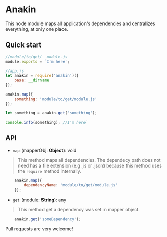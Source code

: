 # Anakin
This node module maps all application's dependencies and centralizes everything, at only one place.

## Quick start
```javascript
//module/to/get/  module.js
module.exports = `I'm here`;

//app.js
let anakin = require('anakin')({
    base: __dirname
});

anakin.map({
    something: 'module/to/get/module.js'
});

let something = anakin.get('something');

console.info(something); //I'm here`
```
## API
* `map` (mapperObj: **Object**): void

> This method maps all dependencies. The dependecy path does not need has a file extension (e.g .js or .json) because this method uses the `require` method internally.   
```javascript
    anakin.map({
        dependencyName: 'module/to/get/module.js'
    });
``` 

* `get` (module: **String**): any

> This method get a dependency was set in mapper object.   
```javascript
    anakin.get('someDependency');
```

Pull requests are very welcome!


